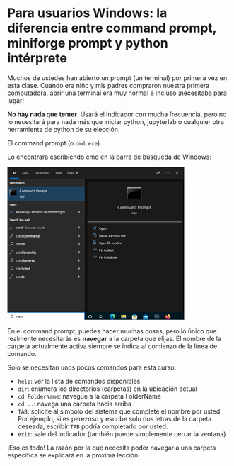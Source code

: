 # Para usuarios Windows: la diferencia entre command prompt, miniforge prompt y python intérprete


Muchos de ustedes han abierto un prompt (un terminal) por primera vez en esta clase. Cuando era niño y mis padres compraron nuestra primera computadora, abrir una terminal era muy normal e incluso ¡necesitaba para jugar!

**No hay nada que temer**. Usará el indicador con mucha frecuencia, pero no lo necesitará para nada más que iniciar python, jupyterlab o cualquier otra herramienta de python de su elección.

El command prompt (o `cmd.exe`)

Lo encontrará escribiendo cmd en la barra de búsqueda de Windows:

<img src="./figs_windows/cmd.png" width="400"> <br>

En el command prompt, puedes hacer muchas cosas, pero lo único que realmente necesitarás es **navegar** a la carpeta que elijas. El nombre de la carpeta actualmente activa siempre se indica al comienzo de la línea de comando.

Solo se necesitan unos pocos comandos para esta curso:

- `help`: ver la lista de comandos disponibles
- `dir`: enumera los directorios (carpetas) en la ubicación actual
- `cd FolderName`: navegue a la carpeta FolderName
- `cd ..`: navega una carpeta hacia arriba
- `TAB`: solicite al símbolo del sistema que complete el nombre por usted. Por ejemplo, si es perezoso y escribe solo dos letras de la carpeta deseada, escribir `TAB` podría completarlo por usted.
- `exit`: sale del indicador (también puede simplemente cerrar la ventana)

¡Eso es todo! La razón por la que necesita poder navegar a una carpeta específica se explicará en la próxima lección.